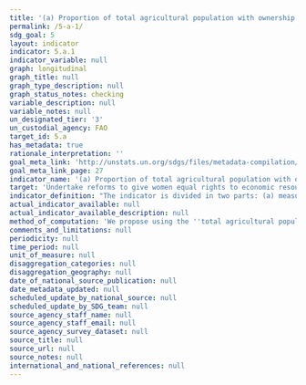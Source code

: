 ```yaml
---
title: '(a) Proportion of total agricultural population with ownership or secure rights over agricultural land, by sex; and (b) share of women among owners or rightsbearers of agricultural land, type of tenure'
permalink: /5-a-1/
sdg_goal: 5
layout: indicator
indicator: 5.a.1
indicator_variable: null
graph: longitudinal
graph_title: null
graph_type_description: null
graph_status_notes: checking
variable_description: null
variable_notes: null
un_designated_tier: '3'
un_custodial_agency: FAO
target_id: 5.a
has_metadata: true
rationale_interpretation: ''
goal_meta_link: 'http://unstats.un.org/sdgs/files/metadata-compilation/Metadata-Goal-5.pdf'
goal_meta_link_page: 27
indicator_name: '(a) Proportion of total agricultural population with ownership or secure rights over agricultural land, by sex; and (b) share of women among owners or rightsbearers of agricultural land, type of tenure'
target: 'Undertake reforms to give women equal rights to economic resources, as well as access to ownership and control over land and other forms of property, financial services, inheritance and natural resources, in accordance with national laws.'
indicator_definition: "The indicator is divided in two parts: (a) measures the incidence of people with ownership or secure rights over agricultural land among the total agricultural population; while (b) focusses on the gender parity measuring the extent to which women are disadvantaged in ownership or rights over agricultural land. Part (a) and part (b) cannot be seen as two different indicators, they rather provide two complementary information. Plus, they can be computed using (almost) the same data, the main difference between the 2 parts being only the denominator.  Definition of agricultural land: Since Target 1.4 explicitly refers to equal rights on economic resources, the proposed indicator focuses on land that can be used as a productive resource for livelihood development, thus the focus on agricultural land. The focus on land as productive resource (or for livelihood development) helps deriving indication on empowerment and advancement towards poverty reduction, compared to lands used for other purposes that are not economically and livelihood-related. This is particularly true in developing countries where poverty reduction strategies are necessarily linked to agricultural development. The term 'agricultural land' is used to indicate land used for farming, livestock and forestry activities. This emphasizes the importance to monitor ownership/secure rights on land of farm-based livelihood people as well as people whose main source of livelihood is livestock and forestry. Similarly the term 'agricultural population' has to be intended in a broad sense ' i.e. including people living out of farming, livestock and forestry, with land rights or without (landless). Definition of ownership and rights over land: The landowner is the legal owner of the land. Definitions of ownership may vary across countries and surveys. For instance, documented ownership means that ownership is verified through title or deed, while reported ownership relies on individuals' own judgment. Reported ownership may be more appropriate in countries where a formal registration system is not in place. Additionally, in some countries, particularly where land private ownership is not applicable, it is more appropriate to investigate rights over land using proxies able to capture individuals' capability to control and take decisions over the land. This may include settings where customary rights prevail as opposed to individual ownership. Proxies of such \"bundle of rights\" may include the right to sell, to bequeath or the right to decide how to use the land. Since the definition of ownership and land rights has to take into account what is more relevant in the country, the indicator will need to be complemented with metadata that specify what definition(s) of ownership or rights over land is/are employed. Tenure Type Finally and most importantly, this indicator has to be disaggregated by type of tenure. Therefore, the data collection methodology should always include a question on land tenure. Land tenure refers to the arrangements or rights under which people have access to land, and it is one of the key elements to tenure security.5 There are different formal and informal tenure systems around the world and the distinction between legal and non-legal tenure is often blurred. When available, the indicator shall also be disaggregated by documented tenure rights. The FAO World Census of Agriculture encourages countries to use country-specific types of tenure whilst ensuring the possibility to classify ex-post under the following broad categories: 1) legal ownership or legal owner-like possession; 2) Non-legal ownership or non-legal owner-like possession; 3) Rented land from someone else; 4) Various other types of land tenure. Broadly speaking, legal ownership or legal owner-like possession describes land rights that provide statutory security of tenure. This may be done through a formal land title system, but may also include certain forms of customary land tenure arrangements where land rights are registered or certified in some way. The following types of tenure arrangements may be included under this heading: \tOwnership is certified through a title, which gives the individual the right to determine the nature and extent of the use of the land. \tLand is held under conditions that enable it to be operated as if legally owned. E.g., the land is operated under hereditary tenure, perpetual lease, or long-term lease, with nominal or no rent. \tThe land is held under a tribal, communal, or traditional form of tenure, which is legally recognized by the state. Such arrangements usually involve land being held on a tribal, village, kindred or clan basis, with land ownership being communal in character but with certain individual rights being held by virtue of membership in the social unit. Such arrangements can be formalized through the establishment of legal procedures to identify the community's land and to manage the land rights of community members."
actual_indicator_available: null
actual_indicator_available_description: null
method_of_computation: 'We propose using the ''total agricultural population'' as denominator of part (a), instead of the total population, because ownership or right-security over agricultural land is obviously relevant only for the people whose livelihood rely on agriculture. Part (a) ( People with ownership or secure rights over agricultural land / Total agricultural population ) * 100 Part (b) ( Women with ownership or rights over agricultural land / Total owners or rights bearers over agricultural land ) * 100'
comments_and_limitations: null
periodicity: null
time_period: null
unit_of_measure: null
disaggregation_categories: null
disaggregation_geography: null
date_of_national_source_publication: null
date_metadata_updated: null
scheduled_update_by_national_source: null
scheduled_update_by_SDG_team: null
source_agency_staff_name: null
source_agency_staff_email: null
source_agency_survey_dataset: null
source_title: null
source_url: null
source_notes: null
international_and_national_references: null
---
```

